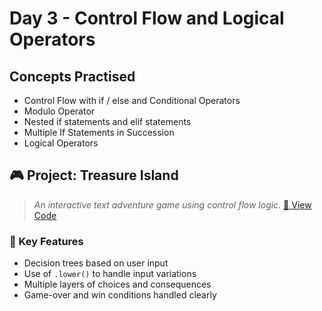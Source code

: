 # Day 3 - Control Flow and Logical Operators
## Concepts Practised
- Control Flow with if / else and Conditional Operators
- Modulo Operator
- Nested if statements and elif statements
- Multiple If Statements in Succession
- Logical Operators

## 🎮 Project: Treasure Island
> _An interactive text adventure game using control flow logic._
[📄 View Code](treasure_island.py)

### 🔧 Key Features
- Decision trees based on user input  
- Use of `.lower()` to handle input variations  
- Multiple layers of choices and consequences  
- Game-over and win conditions handled clearly


